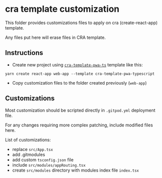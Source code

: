 # cra template customization

This folder provides customizations files to apply on cra (create-react-app) template.

Any files put here will erase files in CRA template.


## Instructions

- Create new project using [`cra-template-pwa-ts`](https://github.com/cra-template/pwa) template like this:

`yarn create react-app web-app --template cra-template-pwa-typescript`

- Copy customization files to the folder created previously (`web-app`)


## Customizations

Most customization should be scripted directly in `.gitpod.yml` deployment file.

For any changes requiring more complex patching, include modified files here.

List of customizations:
- replace `src/App.tsx`
- add .gitmodules
- add custom `tsconfig.json` file
- include `src/modules/appRouting.tsx`
- create `src/modules` directory with modules index file `index.tsx`

